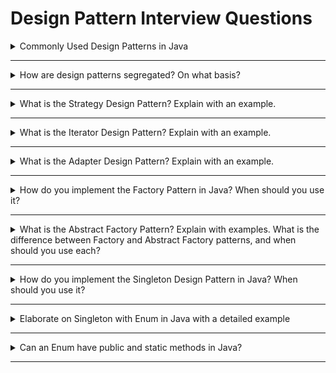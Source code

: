 # Design Pattern Interview Questions

<details>
<summary>Commonly Used Design Patterns in Java</summary>

Java developers frequently use a variety of design patterns to solve recurring software design problems. Here are some of the most commonly used patterns, grouped by category:

### 1. Creational Patterns
- **Singleton:** Ensures a class has only one instance and provides a global point of access.
- **Factory Method:** Defines an interface for creating an object, but lets subclasses alter the type of objects that will be created.
- **Abstract Factory:** Provides an interface for creating families of related or dependent objects without specifying their concrete classes.
- **Builder:** Separates the construction of a complex object from its representation.
- **Prototype:** Creates new objects by copying an existing object (the prototype).

### 2. Structural Patterns
- **Adapter:** Allows incompatible interfaces to work together.
- **Decorator:** Adds new functionality to an object dynamically.
- **Facade:** Provides a simplified interface to a complex subsystem.
- **Proxy:** Provides a surrogate or placeholder for another object to control access.
- **Composite:** Composes objects into tree structures to represent part-whole hierarchies.
- **Bridge:** Decouples an abstraction from its implementation so the two can vary independently.
- **Flyweight:** Reduces memory usage by sharing as much data as possible with similar objects.

### 3. Behavioral Patterns
- **Observer:** Defines a one-to-many dependency so that when one object changes state, all its dependents are notified.
- **Strategy:** Defines a family of algorithms, encapsulates each one, and makes them interchangeable.
- **Command:** Encapsulates a request as an object, thereby letting you parameterize clients with different requests.
- **Template Method:** Defines the skeleton of an algorithm, deferring some steps to subclasses.
- **Iterator:** Provides a way to access the elements of an aggregate object sequentially without exposing its underlying representation.
- **State:** Allows an object to alter its behavior when its internal state changes.
- **Chain of Responsibility:** Passes a request along a chain of handlers.
- **Mediator:** Defines an object that encapsulates how a set of objects interact.
- **Memento:** Captures and restores an object's internal state.
- **Visitor:** Lets you define a new operation without changing the classes of the elements on which it operates.

---

> These patterns are widely used in Java frameworks and libraries (e.g., Spring, Java Collections, Java I/O). Understanding them helps you write more maintainable, flexible, and robust code.

</details>
<hr>

<details>
<summary>How are design patterns segregated? On what basis?</summary>

Design patterns are typically segregated into three main categories based on the nature of the problem they solve and the aspect of software design they address:

### 1. Creational Patterns
- **Purpose:** Deal with object creation mechanisms, trying to create objects in a manner suitable to the situation.
- **Goal:** Abstract the instantiation process, making a system independent of how its objects are created, composed, and represented.
- **Examples:** Singleton, Factory Method, Abstract Factory, Builder, Prototype.

### 2. Structural Patterns
- **Purpose:** Concerned with how classes and objects are composed to form larger structures.
- **Goal:** Help ensure that if one part of a system changes, the entire structure of the system does not need to do the same.
- **Examples:** Adapter, Decorator, Facade, Proxy, Composite, Bridge, Flyweight.

### 3. Behavioral Patterns
- **Purpose:** Focus on communication between objects, what goes on between objects and how they operate together.
- **Goal:** Assign responsibilities between objects and encapsulate behavior in objects.
- **Examples:** Observer, Strategy, Command, Template Method, Iterator, State, Chain of Responsibility, Mediator, Memento, Visitor.

---

**Summary Table:**
| Category      | Focus Area                | Example Patterns                  |
|--------------|---------------------------|-----------------------------------|
| Creational   | Object creation           | Singleton, Factory, Builder       |
| Structural   | Object/class composition  | Adapter, Decorator, Facade        |
| Behavioral   | Object interaction        | Observer, Strategy, Iterator      |

> This segregation helps developers quickly identify the type of problem a pattern addresses and choose the right pattern for their design needs.

</details>
<hr>



<details>
<summary>What is the Strategy Design Pattern? Explain with an example.</summary>

**Strategy Pattern** is a behavioral design pattern that enables selecting an algorithm's behavior at runtime. It defines a family of algorithms, encapsulates each one, and makes them interchangeable. The client can choose which strategy to use without altering the code that uses it.

**Key Points:**
- Promotes the Open/Closed Principle by allowing new strategies to be added without modifying existing code.
- Useful when you have multiple related algorithms for a specific task and want to switch between them dynamically.

**Structure:**
- Strategy Interface: Declares a method that all concrete strategies must implement.
- Concrete Strategies: Implement the strategy interface with different algorithms.
- Context: Maintains a reference to a strategy object and delegates it to the strategy method.

**Example:**
```java
// Strategy interface
enum PaymentType { CREDIT_CARD, PAYPAL }

interface PaymentStrategy {
    void pay(double amount);
}

class CreditCardPayment implements PaymentStrategy {
    public void pay(double amount) {
        System.out.println("Paid " + amount + " using Credit Card");
    }
}

class PayPalPayment implements PaymentStrategy {
    public void pay(double amount) {
        System.out.println("Paid " + amount + " using PayPal");
    }
}

class ShoppingCart {
    private PaymentStrategy paymentStrategy;
    public void setPaymentStrategy(PaymentStrategy paymentStrategy) {
        this.paymentStrategy = paymentStrategy;
    }
    public void checkout(double amount) {
        paymentStrategy.pay(amount);
    }
}

// Usage
ShoppingCart cart = new ShoppingCart();
cart.setPaymentStrategy(new CreditCardPayment());
cart.checkout(100.0); // Paid 100.0 using Credit Card
cart.setPaymentStrategy(new PayPalPayment());
cart.checkout(50.0); // Paid 50.0 using PayPal
```

**Benefits:**
- Easily add new payment methods without changing ShoppingCart code.
- Switch strategies at runtime.

</details>
<hr>

<details>
<summary>What is the Iterator Design Pattern? Explain with an example.</summary>

**Iterator Pattern** is a behavioral design pattern that provides a way to access the elements of a collection sequentially without exposing its underlying representation.

**Key Points:**
- Decouples collection classes from traversal logic.
- Supports multiple traversals and custom iteration algorithms.
- Widely used in Java Collections Framework (e.g., `Iterator`, `ListIterator`).

**Structure:**
- Iterator Interface: Declares methods for traversing elements (e.g., `hasNext()`, `next()`).
- Concrete Iterator: Implements the iterator interface for a specific collection.
- Aggregate Interface: Declares a method to create an iterator.
- Concrete Aggregate: Implements the aggregate interface and returns an iterator instance.

**Example:**
```java
import java.util.Iterator;
import java.util.List;
import java.util.ArrayList;

class NameRepository implements Iterable<String> {
    private List<String> names = new ArrayList<>();
    public void addName(String name) { names.add(name); }
    public Iterator<String> iterator() { return names.iterator(); }
}

// Usage
NameRepository repo = new NameRepository();
repo.addName("Alice");
repo.addName("Bob");
for (String name : repo) {
    System.out.println(name);
}
```

**Benefits:**
- Hides the internal structure of the collection.
- Supports multiple and custom iteration strategies.
- Makes code more readable and maintainable.

</details>
<hr>

<details>
<summary>What is the Adapter Design Pattern? Explain with an example.</summary>

**Adapter Pattern** is a structural design pattern that allows objects with incompatible interfaces to work together. It acts as a bridge between two incompatible interfaces by converting the interface of a class into another interface that a client expects.

**Key Points:**
- Useful when you want to use an existing class, but its interface does not match the one you need.
- Promotes reusability of existing code without modifying it.
- Also known as "Wrapper" pattern.

**Structure:**
- **Target:** The interface expected by the client.
- **Adaptee:** The existing class with an incompatible interface.
- **Adapter:** Implements the target interface and translates calls to the adaptee.

**Example:**
Suppose you have a legacy audio player that plays only MP3 files, but you want to play other formats (e.g., MP4, VLC) using the same interface.

```java
// Target interface
interface MediaPlayer {
    void play(String audioType, String fileName);
}

// Adaptee (incompatible interface)
class AdvancedMediaPlayer {
    public void playVlc(String fileName) {
        System.out.println("Playing vlc file: " + fileName);
    }
    public void playMp4(String fileName) {
        System.out.println("Playing mp4 file: " + fileName);
    }
}

// Adapter
class MediaAdapter implements MediaPlayer {
    private AdvancedMediaPlayer advancedMediaPlayer = new AdvancedMediaPlayer();
    public void play(String audioType, String fileName) {
        if (audioType.equalsIgnoreCase("vlc")) {
            advancedMediaPlayer.playVlc(fileName);
        } else if (audioType.equalsIgnoreCase("mp4")) {
            advancedMediaPlayer.playMp4(fileName);
        } else {
            System.out.println("Invalid media. " + audioType + " format not supported");
        }
    }
}

// Client
class AudioPlayer implements MediaPlayer {
    private MediaAdapter mediaAdapter = new MediaAdapter();
    public void play(String audioType, String fileName) {
        if (audioType.equalsIgnoreCase("mp3")) {
            System.out.println("Playing mp3 file: " + fileName);
        } else {
            mediaAdapter.play(audioType, fileName);
        }
    }
}

// Usage
AudioPlayer player = new AudioPlayer();
player.play("mp3", "song.mp3"); // Playing mp3 file: song.mp3
player.play("mp4", "movie.mp4"); // Playing mp4 file: movie.mp4
player.play("vlc", "video.vlc"); // Playing vlc file: video.vlc
player.play("avi", "clip.avi"); // Invalid media. avi format not supported
```

**Benefits:**
- Allows integration of legacy or third-party code without modifying their source.
- Promotes code reusability and flexibility.

</details>
<hr>

<details>
<summary>How do you implement the Factory Pattern in Java? When should you use it?</summary>

**Factory Pattern** is a creational design pattern that provides an interface for creating objects in a superclass, but allows subclasses to alter the type of objects that will be created. It helps in decoupling object creation from its usage.

---

### When to Use Factory Pattern?
- When you have a superclass with multiple subclasses and you want to return one of the subclasses based on input or logic.
- When the exact type of object to create is determined at runtime.
- When you want to encapsulate object creation logic and avoid exposing instantiation details to the client.
- When you want to follow the Open/Closed Principle (add new types without modifying existing code).

---

### Example: Simple Factory Pattern
Suppose you have a `Shape` interface and multiple implementations:

```java
// Product interface
interface Shape {
    void draw();
}

// Concrete products
class Circle implements Shape {
    public void draw() { System.out.println("Drawing Circle"); }
}

class Rectangle implements Shape {
    public void draw() { System.out.println("Drawing Rectangle"); }
}

// Factory class
class ShapeFactory {
    public static Shape getShape(String type) {
        if (type.equalsIgnoreCase("circle")) {
            return new Circle();
        } else if (type.equalsIgnoreCase("rectangle")) {
            return new Rectangle();
        }
        throw new IllegalArgumentException("Unknown shape type");
    }
}

// Usage
Shape shape1 = ShapeFactory.getShape("circle");
shape1.draw(); // Drawing Circle
Shape shape2 = ShapeFactory.getShape("rectangle");
shape2.draw(); // Drawing Rectangle
```

---

### Example: Factory Method Pattern (with Inheritance)

```java
// Product interface
interface Animal {
    void speak();
}

// Concrete products
class Dog implements Animal {
    public void speak() { System.out.println("Woof"); }
}
class Cat implements Animal {
    public void speak() { System.out.println("Meow"); }
}

// Creator (abstract)
abstract class AnimalFactory {
    public abstract Animal createAnimal();
}

// Concrete factories
class DogFactory extends AnimalFactory {
    public Animal createAnimal() { return new Dog(); }
}
class CatFactory extends AnimalFactory {
    public Animal createAnimal() { return new Cat(); }
}

// Usage
AnimalFactory factory = new DogFactory();
Animal animal = factory.createAnimal();
animal.speak(); // Woof
```

---

### Benefits
- Encapsulates object creation logic.
- Promotes loose coupling and adherence to SOLID principles.
- Makes code more maintainable and extensible.

</details>
<hr>

<details>
<summary>What is the Abstract Factory Pattern? Explain with examples. What is the difference between Factory and Abstract Factory patterns, and when should you use each?</summary>

**Abstract Factory Pattern** is a creational design pattern that provides an interface for creating families of related or dependent objects without specifying their concrete classes. It is useful when your system needs to be independent of how its objects are created, composed, and represented.

---

### Example: Abstract Factory Pattern
Suppose you want to create UI components for different operating systems (Windows, Mac). Each OS has its own style of buttons and checkboxes.

```java
// Abstract product interfaces
interface Button { void paint(); }
interface Checkbox { void paint(); }

// Concrete products for Windows
class WindowsButton implements Button {
    public void paint() { System.out.println("Windows Button"); }
}
class WindowsCheckbox implements Checkbox {
    public void paint() { System.out.println("Windows Checkbox"); }
}

// Concrete products for Mac
class MacButton implements Button {
    public void paint() { System.out.println("Mac Button"); }
}
class MacCheckbox implements Checkbox {
    public void paint() { System.out.println("Mac Checkbox"); }
}

// Abstract factory
interface GUIFactory {
    Button createButton();
    Checkbox createCheckbox();
}

// Concrete factories
class WindowsFactory implements GUIFactory {
    public Button createButton() { return new WindowsButton(); }
    public Checkbox createCheckbox() { return new WindowsCheckbox(); }
}
class MacFactory implements GUIFactory {
    public Button createButton() { return new MacButton(); }
    public Checkbox createCheckbox() { return new MacCheckbox(); }
}

// Client code
class Application {
    private Button button;
    private Checkbox checkbox;
    public Application(GUIFactory factory) {
        button = factory.createButton();
        checkbox = factory.createCheckbox();
    }
    public void paint() {
        button.paint();
        checkbox.paint();
    }
}

// Usage
GUIFactory factory = new WindowsFactory();
Application app = new Application(factory);
app.paint(); // Windows Button, Windows Checkbox
```

---

### Factory vs Abstract Factory Pattern

| Aspect                | Factory Pattern                        | Abstract Factory Pattern                      |
|-----------------------|----------------------------------------|-----------------------------------------------|
| Purpose               | Create one product                     | Create families of related products           |
| Number of Factories   | One factory for each product           | One factory for each product family           |
| Product Types         | Single                                 | Multiple, related                            |
| Example               | ShapeFactory (Circle, Rectangle)       | GUIFactory (Button, Checkbox, etc.)           |
| Complexity            | Simple                                 | More complex (multiple factories/interfaces)  |

---

### When to Use Which?
- **Factory Pattern:**
  - When you need to create a single product type, and the exact class isn't known until runtime.
  - When you want to encapsulate object creation logic for one kind of object.
- **Abstract Factory Pattern:**
  - When you need to create families of related or dependent objects (e.g., UI widgets for different platforms).
  - When you want to ensure that products from the same family are used together.

---

**Summary:**
- Use Factory Pattern for one product type, Abstract Factory for families of products.
- Abstract Factory promotes consistency among products and makes it easy to switch between product families.

</details>
<hr>

<details>
<summary>How do you implement the Singleton Design Pattern in Java? When should you use it?</summary>

**Singleton Pattern** is a creational design pattern that ensures a class has only one instance and provides a global point of access to it. It is commonly used for shared resources like configuration, logging, or connection pools.

---

### When to Use Singleton Pattern?
- When exactly one instance of a class is needed to coordinate actions across the system.
- When you want to control access to shared resources (e.g., configuration, logging, caches).
- When you need a global point of access to an object.

---

### Example 1: Basic Singleton (Eager Initialization)
```java
class EagerSingleton {
    private static final EagerSingleton INSTANCE = new EagerSingleton();
    private EagerSingleton() {}
    public static EagerSingleton getInstance() {
        return INSTANCE;
    }
}
```
- The instance is created at class loading time. Thread-safe but may create the instance even if not used.

---

### Example 2: Lazy Initialization (Thread-Safe)
```java
class LazySingleton {
    private static volatile LazySingleton instance;
    private LazySingleton() {}
    public static LazySingleton getInstance() {
        if (instance == null) {
            synchronized (LazySingleton.class) {
                if (instance == null) {
                    instance = new LazySingleton();
                }
            }
        }
        return instance;
    }
}
```
- Uses double-checked locking for thread safety and lazy initialization.

---

### Example 3: Singleton with Enum (Best Practice)
```java
enum EnumSingleton {
    INSTANCE;
    public void doSomething() {
        System.out.println("Doing something...");
    }
}
// Usage
EnumSingleton.INSTANCE.doSomething();
```
- Enum-based singleton is thread-safe, handles serialization, and prevents reflection attacks.

---

### Benefits
- Controls instance creation and access.
- Saves memory by avoiding multiple instances.
- Useful for shared resources and configuration.

---

### Cautions
- Can introduce global state, making testing and maintenance harder.
- Overuse can lead to tight coupling.

---

**Summary:**
- Use Singleton when a single, shared instance is required.
- Prefer enum-based singleton for most cases in Java.

</details>
<hr>

<details>
<summary>Elaborate on Singleton with Enum in Java with a detailed example</summary>

**Enum-based Singleton** is the most robust and recommended way to implement the Singleton pattern in Java. It is simple, thread-safe, handles serialization automatically, and protects against reflection attacks.

---

### Why Use Enum for Singleton?
- **Thread-safe:** Enum instances are created only once by the JVM.
- **Serialization-safe:** Enum ensures only one instance exists, even after deserialization.
- **Reflection-safe:** Prevents creation of another instance via reflection.
- **Simplicity:** Less code and no need for synchronization.

---

### Example: Logger Singleton Using Enum
Suppose you want a global logger that is used throughout your application.

```java
// Enum-based Singleton
public enum Logger {
    INSTANCE;
    // You can add fields and methods
    private int logCount = 0;

    public void log(String message) {
        logCount++;
        System.out.println("[LOG " + logCount + "]: " + message);
    }

    public int getLogCount() {
        return logCount;
    }
}

// Usage
public class Main {
    public static void main(String[] args) {
        Logger logger1 = Logger.INSTANCE;
        Logger logger2 = Logger.INSTANCE;
        logger1.log("Application started");
        logger2.log("Another log message");
        System.out.println("Total logs: " + logger1.getLogCount()); // 2
        System.out.println(logger1 == logger2); // true (same instance)
    }
}
```

---

### Key Points
- The enum constant `INSTANCE` is the singleton instance.
- You can add fields, methods, and even implement interfaces in the enum.
- All usages of `Logger.INSTANCE` refer to the same object.
- No need to worry about thread safety, serialization, or reflection issues.

---

### When to Use Enum Singleton?
- When you need a single, shared instance (e.g., logger, configuration, cache).
- When you want the simplest, safest singleton implementation in Java.

---

**Summary:**
- Enum-based singleton is the preferred approach in Java for most use cases.
- It is concise, robust, and handles all edge cases automatically.

</details>
<hr>

<details>
<summary>Can an Enum have public and static methods in Java?</summary>

**Yes, Java enums can have both public and static methods.**

---

### 1. Public Methods
- You can define public (or private/protected) instance methods in an enum just like in a regular class.
- These methods can be called on enum constants (e.g., `MyEnum.VALUE.method()`)

**Example:**
```java
enum Operation {
    ADD, SUBTRACT;
    public int apply(int a, int b) {
        switch (this) {
            case ADD: return a + b;
            case SUBTRACT: return a - b;
            default: throw new AssertionError();
        }
    }
}
// Usage: Operation.ADD.apply(2, 3); // 5
```

---

### 2. Static Methods
- You can define static methods in an enum.
- Static methods are called on the enum type itself (e.g., `MyEnum.staticMethod()`).
- Common use: utility methods, custom value lookup, etc.

**Example:**
```java
enum Color {
    RED, GREEN, BLUE;
    public static Color fromString(String name) {
        for (Color c : values()) {
            if (c.name().equalsIgnoreCase(name)) {
                return c;
            }
        }
        throw new IllegalArgumentException("Unknown color: " + name);
    }
}
// Usage: Color.fromString("red"); // Color.RED
```

---

### Summary
- Enums in Java can have fields, constructors, instance methods (public, private, etc.), and static methods.
- This makes enums powerful and flexible for modeling fixed sets of constants with behavior.

</details>
<hr>

